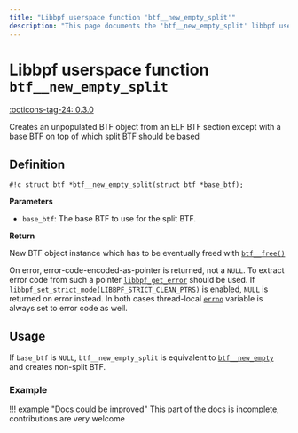 ```yaml
---
title: "Libbpf userspace function 'btf__new_empty_split'"
description: "This page documents the 'btf__new_empty_split' libbpf userspace function, including its definition, usage, and examples."
---
```

# Libbpf userspace function `btf__new_empty_split`

<!-- [LIBBPF_TAG] -->
[:octicons-tag-24: 0.3.0](https://github.com/libbpf/libbpf/releases/tag/v0.3.0)
<!-- [/LIBBPF_TAG] -->

Creates an unpopulated BTF object from an ELF BTF section except with a base BTF on top of which split BTF should be based

## Definition

`#!c struct btf *btf__new_empty_split(struct btf *base_btf);`

**Parameters**

- `base_btf`: The base BTF to use for the split BTF.

**Return**

New BTF object instance which has to be eventually freed with [`btf__free()`](btf__free.md)

On error, error-code-encoded-as-pointer is returned, not a `NULL`. To extract error code from such a pointer [`libbpf_get_error`](libbpf_get_error.md) should be used. If [`libbpf_set_strict_mode(LIBBPF_STRICT_CLEAN_PTRS)`](libbpf_set_strict_mode.md) is enabled, `NULL` is returned on error instead. In both cases thread-local [`errno`](https://man7.org/linux/man-pages/man3/errno.3.html) variable is always set to error code as well.

## Usage

If `base_btf` is `NULL`, `btf__new_empty_split` is equivalent to [`btf__new_empty`](btf__new_empty.md) and creates non-split BTF.

### Example

!!! example "Docs could be improved"
    This part of the docs is incomplete, contributions are very welcome
